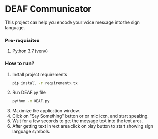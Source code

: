 # DEAF Communicator
This project can help you encode your voice message into the sign language.

### Pre-requisites
1. Python 3.7 (venv)

### How to run?
1. Install project requirements
    ```bash
   pip install -r requirements.tx
   ```
2. Run DEAF.py file
    ```bash
   python -m DEAF.py
   ```
3. Maximize the application window.
4. Click on "Say Something" button or on mic icon, and start speaking.
5. Wait for a few seconds to get the message text into the text area.
6. After getting text in text area click on play button to start showing sign language symbols.
